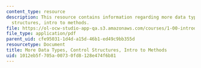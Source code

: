 ```yaml
---
content_type: resource
description: This resource contains information regarding more data types, control
  structures, intro to methods.
file: https://ol-ocw-studio-app-qa.s3.amazonaws.com/courses/1-00-introduction-to-computers-and-engineering-problem-solving-spring-2012/1012eb5f705a00730fd8128e474f6b81_MIT1_00S12_Lec_5.pdf
file_type: application/pdf
parent_uid: cfe95031-1d4d-a15d-46b1-ed49c9bb355d
resourcetype: Document
title: More Data Types, Control Structures, Intro to Methods
uid: 1012eb5f-705a-0073-0fd8-128e474f6b81
---
```


